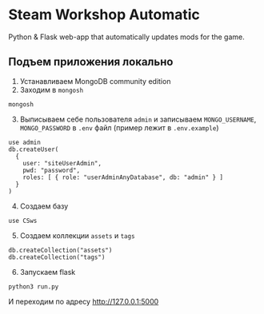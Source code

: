 # Steam Workshop Automatic

Python & Flask web-app that automatically updates mods for the game.

## Подъем приложения локально
1. Устанавливаем MongoDB community edition
2. Заходим в `mongosh`
```
mongosh
```
3. Выписываем себе пользователя `admin` и записываем `MONGO_USERNAME`, `MONGO_PASSWORD` в `.env` файл (пример лежит в `.env.example`)
```
use admin
db.createUser(
  {
    user: "siteUserAdmin",
    pwd: "password",
    roles: [ { role: "userAdminAnyDatabase", db: "admin" } ]
  }
)
```
4. Создаем базу
```
use CSws
```
5. Создаем коллекции `assets` и `tags`
```
db.createCollection("assets")
db.createCollection("tags")
```
6. Запускаем flask
```
python3 run.py
```
И переходим по адресу http://127.0.0.1:5000
